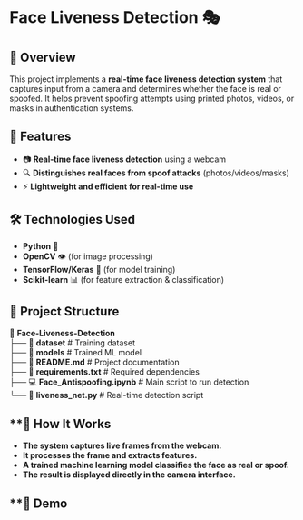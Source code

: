 # **Face Liveness Detection** 🎭  

## **📌 Overview**  
This project implements a **real-time face liveness detection system** that captures input from a camera and determines whether the face is real or spoofed. It helps prevent spoofing attempts using printed photos, videos, or masks in authentication systems.  

## **🚀 Features**  
- 📷 **Real-time face liveness detection** using a webcam  
- 🔍 **Distinguishes real faces from spoof attacks** (photos/videos/masks)  
- ⚡ **Lightweight and efficient for real-time use**  

## **🛠️ Technologies Used**  
- **Python** 🐍  
- **OpenCV** 👁️ (for image processing)  
- **TensorFlow/Keras** 🤖 (for model training)  
- **Scikit-learn** 📊 (for feature extraction & classification)  

## 📂 **Project Structure**  

📁 **Face-Liveness-Detection**  
├── 📂 **dataset**             # Training dataset  
├── 📂 **models**              # Trained ML model  
├── 📄 **README.md**           # Project documentation  
├── 📜 **requirements.txt**    # Required dependencies  
├── 💻 **Face_Antispoofing.ipynb**   # Main script to run detection  
└── 🎥 **liveness_net.py**      # Real-time detection script  


## **📌 How It Works
- **The system captures live frames from the webcam.**
- **It processes the frame and extracts features.**
- **A trained machine learning model classifies the face as real or spoof.**
- **The result is displayed directly in the camera interface.**
## **📸 Demo
